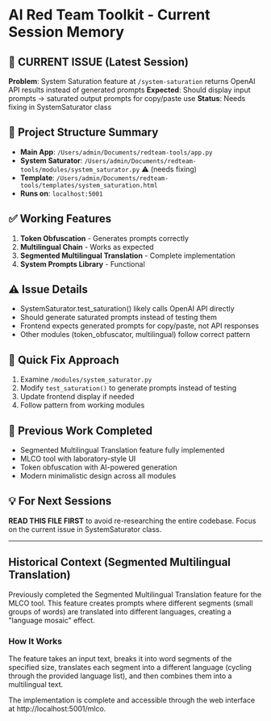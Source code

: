 # AI Red Team Toolkit - Current Session Memory

## 🎯 CURRENT ISSUE (Latest Session)
**Problem**: System Saturation feature at `/system-saturation` returns OpenAI API results instead of generated prompts
**Expected**: Should display input prompts → saturated output prompts for copy/paste use
**Status**: Needs fixing in SystemSaturator class

## 📁 Project Structure Summary
- **Main App**: `/Users/admin/Documents/redteam-tools/app.py`
- **System Saturator**: `/Users/admin/Documents/redteam-tools/modules/system_saturator.py` ⚠️ (needs fixing)
- **Template**: `/Users/admin/Documents/redteam-tools/templates/system_saturation.html`
- **Runs on**: `localhost:5001`

## ✅ Working Features
1. **Token Obfuscation** - Generates prompts correctly
2. **Multilingual Chain** - Works as expected
3. **Segmented Multilingual Translation** - Complete implementation
4. **System Prompts Library** - Functional

## ⚠️ Issue Details
- SystemSaturator.test_saturation() likely calls OpenAI API directly
- Should generate saturated prompts instead of testing them
- Frontend expects generated prompts for copy/paste, not API responses
- Other modules (token_obfuscator, multilingual) follow correct pattern

## 🔧 Quick Fix Approach
1. Examine `/modules/system_saturator.py`
2. Modify `test_saturation()` to generate prompts instead of testing
3. Update frontend display if needed
4. Follow pattern from working modules

## 📝 Previous Work Completed
- Segmented Multilingual Translation feature fully implemented
- MLCO tool with laboratory-style UI
- Token obfuscation with AI-powered generation
- Modern minimalistic design across all modules

## 💡 For Next Sessions
**READ THIS FILE FIRST** to avoid re-researching the entire codebase. Focus on the current issue in SystemSaturator class.

---

## Historical Context (Segmented Multilingual Translation)

Previously completed the Segmented Multilingual Translation feature for the MLCO tool. This feature creates prompts where different segments (small groups of words) are translated into different languages, creating a "language mosaic" effect.

### How It Works
The feature takes an input text, breaks it into word segments of the specified size, translates each segment into a different language (cycling through the provided language list), and then combines them into a multilingual text.

The implementation is complete and accessible through the web interface at http://localhost:5001/mlco.
